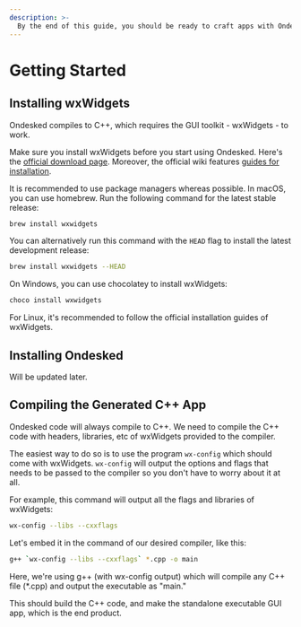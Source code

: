 ```yaml
---
description: >-
  By the end of this guide, you should be ready to craft apps with Ondesked.
---
```


# Getting Started

## Installing wxWidgets

Ondesked compiles to C++, which requires the GUI toolkit - wxWidgets - to work.

Make sure you install wxWidgets before you start using Ondesked. Here's the [official download page](https://www.wxwidgets.org/downloads/). Moreover, the official wiki features [guides for installation](https://wiki.wxwidgets.org/Install).

It is recommended to use package managers whereas possible. In macOS, you can use homebrew. Run the following command for the latest stable release:

```sh
brew install wxwidgets
```

You can alternatively run this command with the `HEAD` flag to install the latest development release:

```sh
brew install wxwidgets --HEAD
```

On Windows, you can use chocolatey to install wxWidgets:

```sh
choco install wxwidgets
```

For Linux, it's recommended to follow the official installation guides of wxWidgets.

## Installing Ondesked

Will be updated later.

## Compiling the Generated C++ App

Ondesked code will always compile to C++. We need to compile the C++ code with headers, libraries, etc of wxWidgets provided to the compiler.

The easiest way to do so is to use the program `wx-config` which should come with wxWidgets. `wx-config` will output the options and flags that needs to be passed to the compiler so you don't have to worry about it at all.

For example, this command will output all the flags and libraries of wxWidgets:

```sh
wx-config --libs --cxxflags
```

Let's embed it in the command of our desired compiler, like this:

```sh
g++ `wx-config --libs --cxxflags` *.cpp -o main
```

Here, we're using g++ (with wx-config output) which will compile any C++ file (*.cpp) and output the executable as "main."

This should build the C++ code, and make the standalone executable GUI app, which is the end product.